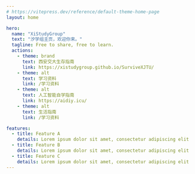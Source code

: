 ```yaml
---
# https://vitepress.dev/reference/default-theme-home-page
layout: home

hero:
  name: "XiStudyGroup"
  text: "汐学组主页，欢迎你来。"
  tagline: Free to share, free to learn.
  actions:
    - theme: brand
      text: 西安交大生存指南
      link: https://xistudygroup.github.io/SurviveXJTU/
    - theme: alt
      text: 学习资料
      link: /学习资料
    - theme: alt
      text: 人工智能自学指南
      link: https://aidiy.icu/
    - theme: alt
      text: 生活指南
      link: /学习资料

features:
  - title: Feature A
    details: Lorem ipsum dolor sit amet, consectetur adipiscing elit
  - title: Feature B
    details: Lorem ipsum dolor sit amet, consectetur adipiscing elit
  - title: Feature C
    details: Lorem ipsum dolor sit amet, consectetur adipiscing elit
---
```


